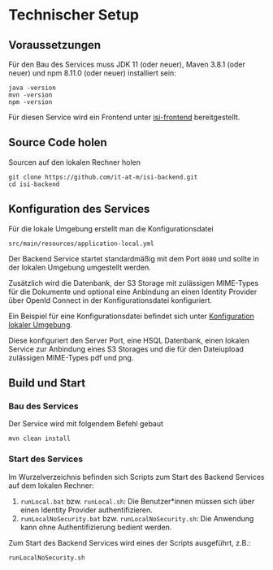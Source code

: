 # Technischer Setup

## Voraussetzungen

Für den Bau des Services muss JDK 11 (oder neuer), Maven 3.8.1 (oder neuer) und npm 8.11.0 (oder neuer) installiert sein:

    java -version
    mvn -version
    npm -version

Für diesen Service wird ein Frontend unter [isi-frontend](https://github.com/it-at-m/isi-frontend) bereitgestellt.

## Source Code holen

Sourcen auf den lokalen Rechner holen

    git clone https://github.com/it-at-m/isi-backend.git
    cd isi-backend

## Konfiguration des Services

Für die lokale Umgebung erstellt man die Konfigurationsdatei

    src/main/resources/application-local.yml

Der Backend Service startet standardmäßig mit dem Port `8080` und sollte in der lokalen Umgebung umgestellt werden.

Zusätzlich wird die Datenbank, der S3 Storage mit zulässigen MIME-Types für die Dokumente und
optional eine Anbindung an einen Identity Provider über OpenId Connect in der Konfigurationsdatei konfiguriert.

Ein Beispiel für eine Konfigurationsdatei befindet sich unter [Konfiguration lokaler Umgebung](/configuration/env/#lokale-umgebung).

Diese konfiguriert den Server Port, eine HSQL Datenbank, einen lokalen Service zur Anbindung eines S3 Storages und
die für den Dateiupload zulässigen MIME-Types pdf und png.

## Build und Start

### Bau des Services

Der Service wird mit folgendem Befehl gebaut

    mvn clean install

### Start des Services

Im Wurzelverzeichnis befinden sich Scripts zum Start des Backend Services auf dem lokalen Rechner:

1. `runLocal.bat` bzw. `runLocal.sh`: Die Benutzer\*innen müssen sich über einen Identity Provider authentifizieren.
2. `runLocalNoSecurity.bat` bzw. `runLocalNoSecurity.sh`: Die Anwendung kann ohne Authentifizierung bedient werden.

Zum Start des Backend Services wird eines der Scripts ausgeführt, z.B.:

    runLocalNoSecurity.sh
